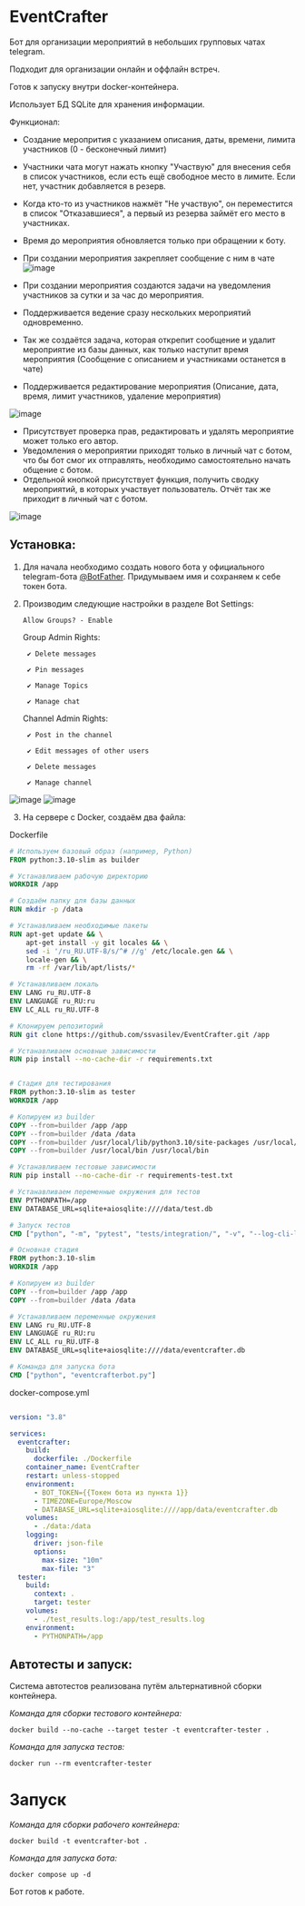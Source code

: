 # EventCrafter
Бот для организации мероприятий в небольших групповых чатах telegram. 

Подходит для организации онлайн и оффлайн встреч. 

Готов к запуску внутри docker-контейнера. 

Использует БД SQLite для хранения информации.

Функционал:
  - Создание меропрития с указанием описания, даты, времени, лимита участников (0 - бесконечный лимит)
  - Участники чата могут нажать кнопку "Участвую" для внесения себя в список участников, если есть ещё свободное место в лимите. Если нет, участник добавляется в резерв.
  - Когда кто-то из участников нажмёт "Не участвую", он переместится в список "Отказавшиеся", а первый из резерва займёт его место в участниках.
  - Время до мероприятия обновляется только при обращении к боту.
  - При создании мероприятия закрепляет сообщение с ним в чате
  ![image](https://github.com/user-attachments/assets/891c48ac-f32a-4584-bcfb-196c212c7124)
  
  - При создании мероприятия создаются задачи на уведомления участников за сутки и за час до мероприятия.
  - Поддерживается ведение сразу нескольких мероприятий одновременно.
  - Так же создаётся задача, которая открепит сообщение и удалит мероприятие из базы данных, как только наступит время мероприятия (Сообщение с описанием и участниками останется в чате)
  - Поддерживается редактирование мероприятия (Описание, дата, время, лимит участников, удаление мероприятия)
  
  ![image](https://github.com/user-attachments/assets/d71ba3ac-1d21-4dfe-bcfc-40ae33154e3e)
  
  - Присутствует проверка прав, редактировать и удалять мероприятие может только его автор.
  - Уведомления о мероприятии приходят только в личный чат с ботом, что бы бот смог их отправлять, необходимо самостоятельно начать общение с ботом.
  - Отдельной кнопкой присутствует функция, получить сводку мероприятий, в которых участвует пользователь. Отчёт так же приходит в личный чат с ботом.
  
  ![image](https://github.com/user-attachments/assets/7c06714c-6c03-4c8f-9a1e-7ef5768c7d6c)

## Установка:
1. Для начала необходимо создать нового бота у официального telegram-бота [@BotFather](https://telegram.me/BotFather). Придумываем имя и сохраняем к себе токен бота.
2. Производим следующие настройки в разделе Bot Settings:
   
       Allow Groups? - Enable
   
   Group Admin Rights:
       
        ✔️ Delete messages
    
        ✔️ Pin messages
    
        ✔️ Manage Topics
    
        ✔️ Manage chat
       
   Channel Admin Rights:
    
        ✔️ Post in the channel
        
        ✔️ Edit messages of other users
        
        ✔️ Delete messages
        
        ✔️ Manage channel
![image](https://github.com/user-attachments/assets/0059c9b5-5384-47e6-b5db-8b242a02e611)
![image](https://github.com/user-attachments/assets/e5003b0e-d3be-4a50-bf19-933e4f34951e)

3. На сервере с Docker, создаём два файла:

Dockerfile     
```Dockerfile
# Используем базовый образ (например, Python)
FROM python:3.10-slim as builder

# Устанавливаем рабочую директорию
WORKDIR /app

# Создаём папку для базы данных
RUN mkdir -p /data

# Устанавливаем необходимые пакеты
RUN apt-get update && \
    apt-get install -y git locales && \
    sed -i '/ru_RU.UTF-8/s/^# //g' /etc/locale.gen && \
    locale-gen && \
    rm -rf /var/lib/apt/lists/*

# Устанавливаем локаль
ENV LANG ru_RU.UTF-8
ENV LANGUAGE ru_RU:ru
ENV LC_ALL ru_RU.UTF-8

# Клонируем репозиторий
RUN git clone https://github.com/ssvasilev/EventCrafter.git /app

# Устанавливаем основные зависимости
RUN pip install --no-cache-dir -r requirements.txt


# Стадия для тестирования
FROM python:3.10-slim as tester
WORKDIR /app

# Копируем из builder
COPY --from=builder /app /app
COPY --from=builder /data /data
COPY --from=builder /usr/local/lib/python3.10/site-packages /usr/local/lib/python3.10/site-packages
COPY --from=builder /usr/local/bin /usr/local/bin

# Устанавливаем тестовые зависимости
RUN pip install --no-cache-dir -r requirements-test.txt

# Устанавливаем переменные окружения для тестов
ENV PYTHONPATH=/app
ENV DATABASE_URL=sqlite+aiosqlite:////data/test.db

# Запуск тестов
CMD ["python", "-m", "pytest", "tests/integration/", "-v", "--log-cli-level=INFO"]

# Основная стадия
FROM python:3.10-slim
WORKDIR /app

# Копируем из builder
COPY --from=builder /app /app
COPY --from=builder /data /data

# Устанавливаем переменные окружения
ENV LANG ru_RU.UTF-8
ENV LANGUAGE ru_RU:ru
ENV LC_ALL ru_RU.UTF-8
ENV DATABASE_URL=sqlite+aiosqlite:////data/eventcrafter.db

# Команда для запуска бота
CMD ["python", "eventcrafterbot.py"]
```
docker-compose.yml
```docker-compose.yml

version: "3.8"

services:
  eventcrafter:
    build:
      dockerfile: ./Dockerfile
    container_name: EventCrafter
    restart: unless-stopped
    environment:
      - BOT_TOKEN={{Токен бота из пункта 1}}
      - TIMEZONE=Europe/Moscow
      - DATABASE_URL=sqlite+aiosqlite:////app/data/eventcrafter.db
    volumes:
      - ./data:/data
    logging:
      driver: json-file
      options:
        max-size: "10m"
        max-file: "3"
  tester:
    build:
      context: .
      target: tester
    volumes:
      - ./test_results.log:/app/test_results.log
    environment:
      - PYTHONPATH=/app


```
## Автотесты и запуск:

Система автотестов реализована путём альтернативной сборки контейнера.

_Команда для сборки тестового контейнера:_
```
docker build --no-cache --target tester -t eventcrafter-tester .
```

_Команда для запуска тестов:_
```
docker run --rm eventcrafter-tester
```
# Запуск
_Команда для сборки рабочего контейнера:_
```
docker build -t eventcrafter-bot .
```

_Команда для запуска бота:_
```
docker compose up -d
```

Бот готов к работе.






